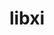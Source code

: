 ---
title: "libxi"
layout: cache
categories: [package, develop-2024-08-04]
meta: {"versions": ["1.7.10"], "compilers": ["oneapi@=2024.2.0"], "oss": ["ubuntu22.04"], "platforms": ["linux"], "targets": ["x86_64_v3"], "stacks": ["e4s-oneapi", "root"], "num_specs": 1, "num_specs_by_stack": {"e4s-oneapi": 1, "root": 1}}
spec_details: [{"hash": "bob3a4lcqf2meybu2aug4rvsq2wnxpvk", "compiler": "oneapi@=2024.2.0", "versions": ["1.7.10"], "os": "ubuntu22.04", "platform": "linux", "target": "x86_64_v3", "variants": ["build_system=autotools"], "stacks": ["e4s-oneapi", "root"], "size": "-", "tarball": "https://binaries.spack.io/releases/develop-2024-08-04/build_cache/linux-ubuntu22.04-x86_64_v3/oneapi-2024.2.0/libxi-1.7.10/linux-ubuntu22.04-x86_64_v3-oneapi-2024.2.0-libxi-1.7.10-bob3a4lcqf2meybu2aug4rvsq2wnxpvk.spack"}]
---